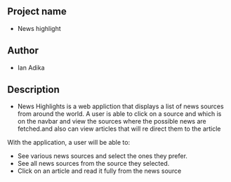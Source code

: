 ## Project name
- News highlight

## Author
- Ian Adika

## Description
- News Highlights is a web appliction that displays a list of news sources     from around the world. A user is able to click on a source and which is on   the navbar and view the sources where the possible news are fetched.and      also can view articles that will re direct them to the article
 
 With the application, a user will be able to:
 
- See various news sources and select the ones they prefer.
- See all news sources from the source they selected.
- Click on an article and read it fully from the news source